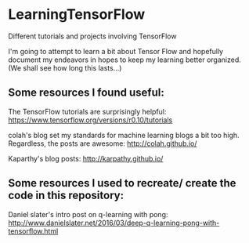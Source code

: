 # LearningTensorFlow
Different tutorials and projects involving TensorFlow


I'm going to attempt to learn a bit about Tensor Flow and hopefully document my endeavors in hopes to keep my learning better organized. (We shall see how long this lasts...)


## Some resources I found useful: 

The TensorFlow tutorials are surprisingly helpful: https://www.tensorflow.org/versions/r0.10/tutorials 

colah's blog set my standards for machine learning blogs a bit too high. Regardless, the posts are awesome: http://colah.github.io/

Kaparthy's blog posts: http://karpathy.github.io/

## Some resources I used to recreate/ create the code in this repository: 

Daniel slater's intro post on q-learning with pong: http://www.danielslater.net/2016/03/deep-q-learning-pong-with-tensorflow.html



